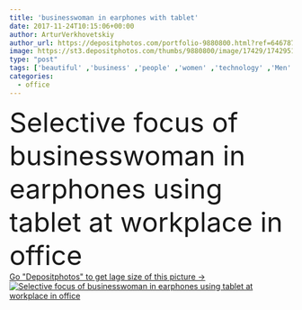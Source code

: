 ```yaml
---
title: 'businesswoman in earphones with tablet'
date: 2017-11-24T10:15:06+00:00
author: ArturVerkhovetskiy
author_url: https://depositphotos.com/portfolio-9880800.html?ref=64678756
image: https://st3.depositphotos.com/thumbs/9880800/image/17429/174295142/api_thumb_450.jpg?forcejpeg=true
type: "post"
tags: ['beautiful' ,'business' ,'people' ,'women' ,'technology' ,'Men' ,'corporate' ,'office' ,'hold' ,'electronic' ,'network' ,'work' ,'job' ,'profession' ,'tablet' ,'attractive' ,'executive' ,'workplace' ,'workspace' ,'appliance' ,'businessmen' ,'businesspeople' ,'use' ,'earphones' ,'colleagues' ,'coworkers' ,'businesswomen' ,'gadgets' ,'professional occupation' ,'copy space' ,'young adult' ,'formal wear' ,'caucasian woman' ,'digital devices' ]
categories: 
  - office
---
```

<div aling="center">
            <font size="60"> Selective focus of businesswoman in earphones using tablet at workplace in office</font>   
</div>
<div>
    <a href='https://depositphotos.com/174295142/stock-photo-businesswoman-in-earphones-with-tablet.html?ref=64678756' target=_blank > Go "Depositphotos" to get lage size of this picture ->
        <img href='https://depositphotos.com/174295142/stock-photo-businesswoman-in-earphones-with-tablet.html?ref=64678756' src='https://st3.depositphotos.com/9880800/17429/i/950/depositphotos_174295142-stock-photo-businesswoman-in-earphones-with-tablet.jpg?forcejpeg=true' alt='Selective focus of businesswoman in earphones using tablet at workplace in office' >
    </a>
</div>
